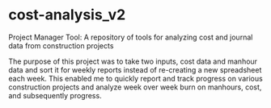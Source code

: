 # cost-analysis_v2

Project Manager Tool: A repository of tools for analyzing cost and journal data from construction projects

The purpose of this project was to take two inputs, cost data and manhour data and sort it for weekly reports instead of re-creating a new spreadsheet each week. This enabled me to quickly report and track progress on various construction projects and analyze week over week burn on manhours, cost, and subsequently progress.

